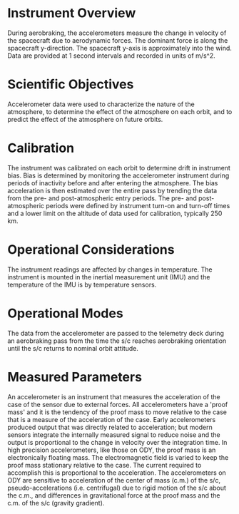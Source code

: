 # Instrument Overview

During aerobraking, the accelerometers measure the change in velocity of
the spacecraft due to aerodynamic forces. The dominant force is along the
spacecraft y-direction. The spacecraft y-axis is approximately into the
wind. Data are provided at 1 second intervals and recorded in units of
m/s^2.


# Scientific Objectives

Accelerometer data were used to characterize the nature of the atmosphere,
to determine the effect of the atmosphere on each orbit, and to predict
the effect of the atmosphere on future orbits.


# Calibration

The instrument was calibrated on each orbit to determine drift in
instrument bias.  Bias is determined by monitoring the accelerometer
instrument during periods of inactivity before and after entering the
atmosphere. The bias acceleration is then estimated over the entire pass
by trending the data from the pre- and post-atmospheric entry periods.
The pre- and post-atmospheric periods were defined by instrument turn-on
and turn-off times and a lower limit on the altitude of data used for
calibration, typically 250 km.


# Operational Considerations

The instrument readings are affected by changes in temperature.  The
instrument is mounted in the inertial measurement unit (IMU) and the
temperature of the IMU is by temperature sensors.


# Operational Modes

The data from the accelerometer are passed to the telemetry deck during an
aerobraking pass from the time the s/c reaches aerobraking orientation
until the s/c returns to nominal orbit attitude.


# Measured Parameters

An accelerometer is an instrument that measures the acceleration of the
case of the sensor due to external forces.  All accelerometers have a
&apos;proof mass&apos; and it is the tendency of the proof mass to move relative to
the case that is a measure of the acceleration of the case.  Early
accelerometers produced output that was directly related to acceleration;
but modern sensors integrate the internally measured signal to reduce
noise and the output is proportional to the change in velocity over the
integration time.  In high precision accelerometers, like those on ODY,
the proof mass is an electronically floating mass.  The electromagnetic
field is varied to keep the proof mass stationary relative to the case.
The current required to accomplish this is proportional to the
acceleration. The accelerometers on ODY are sensitive to acceleration of
the center of mass (c.m.) of the s/c, pseudo-accelerations (i.e.
centrifugal) due to rigid motion of the s/c about the c.m., and
differences in gravitational force at the proof mass and the c.m. of the
s/c (gravity gradient).

